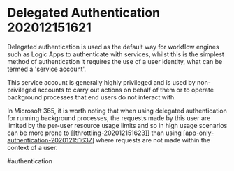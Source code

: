 # Delegated Authentication 202012151621

Delegated authentication is used as the default way for workflow engines such as Logic Apps to authenticate with services, whilst this is the simplest method of authentication it requires the use of a user identity, what can be termed a 'service account'.

This service account is generally highly privileged and is used by non-privileged accounts to carry out actions on behalf of them or to operate background processes that end users do not interact with.

In Microsoft 365, it is worth noting that when using delegated authentication for running background processes, the requests made by this user are limited by the per-user resource usage limits and so in high usage scenarios can be more prone to [[throttling-202012151623]] than using [[app-only-authentication-202012151637]] where requests are not made within the context of a user.

#authentication

[//begin]: # "Autogenerated link references for markdown compatibility"
[app-only-authentication-202012151637]: app-only-authentication-202012151637 "App Only Authentication 202012151637"
[//end]: # "Autogenerated link references"